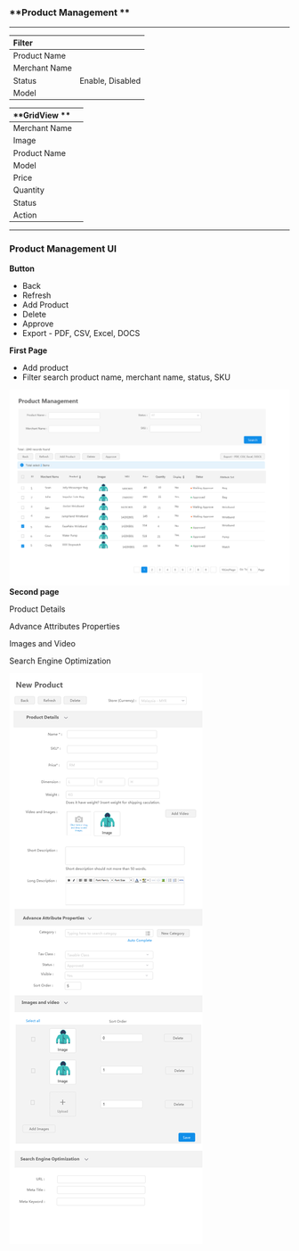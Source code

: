 ### **Product Management **

---

| **Filter** |  |
| :--- | :--- |
| Product Name |  |
| Merchant Name |  |
| Status | Enable, Disabled |
| Model |  |

| **GridView ** |  |
| :--- | :--- |
| Merchant Name |  |
| Image |  |
| Product Name |  |
| Model |  |
| Price |  |
| Quantity |  |
| Status |  |
| Action |  |

---

### **Product Management UI**

**Button**

* Back 
* Refresh 
* Add Product 
* Delete 
* Approve 
* Export - PDF, CSV, Excel, DOCS

**First Page**

* Add product 
* Filter search product name, merchant name, status, SKU 

![](/assets/product.png)**Second page**

Product Details 

Advance Attributes Properties

Images and Video 

Search Engine Optimization 



![](/assets/productform.png)





